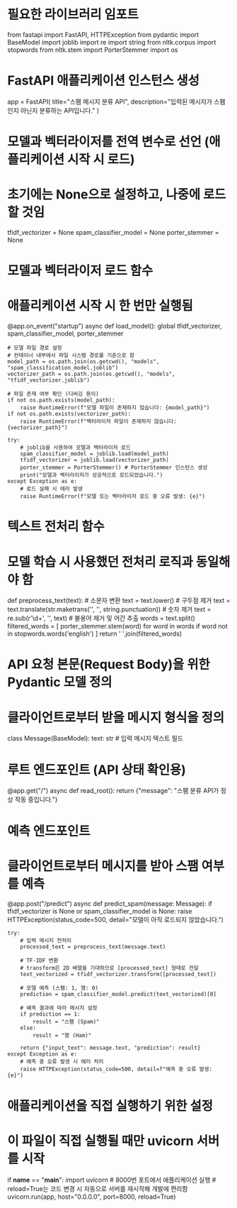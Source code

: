# 필요한 라이브러리 임포트
from fastapi import FastAPI, HTTPException
from pydantic import BaseModel
import joblib
import re
import string
from nltk.corpus import stopwords
from nltk.stem import PorterStemmer
import os

# FastAPI 애플리케이션 인스턴스 생성
app = FastAPI(
    title="스팸 메시지 분류 API",
    description="입력된 메시지가 스팸인지 아닌지 분류하는 API입니다."
)

# 모델과 벡터라이저를 전역 변수로 선언 (애플리케이션 시작 시 로드)
# 초기에는 None으로 설정하고, 나중에 로드할 것임
tfidf_vectorizer = None
spam_classifier_model = None
porter_stemmer = None

# 모델과 벡터라이저 로드 함수
# 애플리케이션 시작 시 한 번만 실행됨
@app.on_event("startup")
async def load_model():
    global tfidf_vectorizer, spam_classifier_model, porter_stemmer

    # 모델 파일 경로 설정
    # 컨테이너 내부에서 파일 시스템 경로를 기준으로 함
    model_path = os.path.join(os.getcwd(), "models", "spam_classification_model.joblib")
    vectorizer_path = os.path.join(os.getcwd(), "models", "tfidf_vectorizer.joblib")

    # 파일 존재 여부 확인 (디버깅 용이)
    if not os.path.exists(model_path):
        raise RuntimeError(f"모델 파일이 존재하지 않습니다: {model_path}")
    if not os.path.exists(vectorizer_path):
        raise RuntimeError(f"벡터라이저 파일이 존재하지 않습니다: {vectorizer_path}")

    try:
        # joblib을 사용하여 모델과 벡터라이저 로드
        spam_classifier_model = joblib.load(model_path)
        tfidf_vectorizer = joblib.load(vectorizer_path)
        porter_stemmer = PorterStemmer() # PorterStemmer 인스턴스 생성
        print("모델과 벡터라이저가 성공적으로 로드되었습니다.")
    except Exception as e:
        # 로드 실패 시 에러 발생
        raise RuntimeError(f"모델 또는 벡터라이저 로드 중 오류 발생: {e}")

# 텍스트 전처리 함수
# 모델 학습 시 사용했던 전처리 로직과 동일해야 함
def preprocess_text(text):
    # 소문자 변환
    text = text.lower()
    # 구두점 제거
    text = text.translate(str.maketrans('', '', string.punctuation))
    # 숫자 제거
    text = re.sub(r'\d+', '', text)
    # 불용어 제거 및 어간 추출
    words = text.split()
    filtered_words = [
        porter_stemmer.stem(word) for word in words if word not in stopwords.words('english')
    ]
    return ' '.join(filtered_words)

# API 요청 본문(Request Body)을 위한 Pydantic 모델 정의
# 클라이언트로부터 받을 메시지 형식을 정의
class Message(BaseModel):
    text: str # 입력 메시지 텍스트 필드

# 루트 엔드포인트 (API 상태 확인용)
@app.get("/")
async def read_root():
    return {"message": "스팸 분류 API가 정상 작동 중입니다."}

# 예측 엔드포인트
# 클라이언트로부터 메시지를 받아 스팸 여부를 예측
@app.post("/predict")
async def predict_spam(message: Message):
    if tfidf_vectorizer is None or spam_classifier_model is None:
        raise HTTPException(status_code=500, detail="모델이 아직 로드되지 않았습니다.")

    try:
        # 입력 메시지 전처리
        processed_text = preprocess_text(message.text)
        
        # TF-IDF 변환
        # transform은 2D 배열을 기대하므로 [processed_text] 형태로 전달
        text_vectorized = tfidf_vectorizer.transform([processed_text])
        
        # 모델 예측 (스팸: 1, 햄: 0)
        prediction = spam_classifier_model.predict(text_vectorized)[0]
        
        # 예측 결과에 따라 메시지 설정
        if prediction == 1:
            result = "스팸 (Spam)"
        else:
            result = "햄 (Ham)"
        
        return {"input_text": message.text, "prediction": result}
    except Exception as e:
        # 예측 중 오류 발생 시 에러 처리
        raise HTTPException(status_code=500, detail=f"예측 중 오류 발생: {e}")

# 애플리케이션을 직접 실행하기 위한 설정
# 이 파일이 직접 실행될 때만 uvicorn 서버를 시작
if __name__ == "__main__":
    import uvicorn
    # 8000번 포트에서 애플리케이션 실행
    # reload=True는 코드 변경 시 자동으로 서버를 재시작해 개발에 편리함
    uvicorn.run(app, host="0.0.0.0", port=8000, reload=True)
